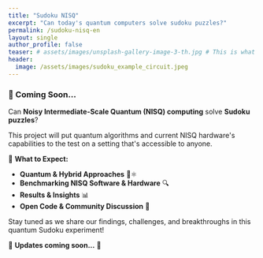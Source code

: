 ```yaml
---
title: "Sudoku NISQ"
excerpt: "Can today's quantum computers solve sudoku puzzles?"
permalink: /sudoku-nisq-en
layout: single
author_profile: false
teaser: # assets/images/unsplash-gallery-image-3-th.jpg # This is what displays when sharing to FB, twitter or whatever, I think
header:
  image: /assets/images/sudoku_example_circuit.jpeg
---
```


### 🚀 Coming Soon...  

Can **Noisy Intermediate-Scale Quantum (NISQ) computing** solve **Sudoku puzzles**?

This project will put quantum algorithms and current NISQ hardware's capabilities to the test on a setting that's accessible to anyone.

🔬 **What to Expect:**  
- **Quantum & Hybrid Approaches** 🧠⚛️
- **Benchmarking NISQ Software & Hardware** 🔍
- **Results & Insights** 📊
- **Open Code & Community Discussion** 💬

Stay tuned as we share our findings, challenges, and breakthroughs in this quantum Sudoku experiment!

🚧 **Updates coming soon...** 🚧